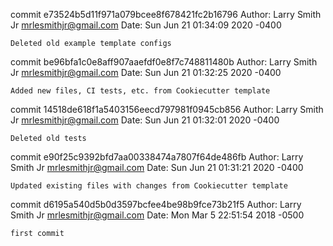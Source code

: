 commit e73524b5d11f971a079bcee8f678421fc2b16796
Author: Larry Smith Jr <mrlesmithjr@gmail.com>
Date:   Sun Jun 21 01:34:09 2020 -0400

    Deleted old example template configs

commit be96bfa1c0e8aff907aaefdf0e8f7c748811480b
Author: Larry Smith Jr <mrlesmithjr@gmail.com>
Date:   Sun Jun 21 01:32:25 2020 -0400

    Added new files, CI tests, etc. from Cookiecutter template

commit 14518de618f1a5403156eecd797981f0945cb856
Author: Larry Smith Jr <mrlesmithjr@gmail.com>
Date:   Sun Jun 21 01:32:01 2020 -0400

    Deleted old tests

commit e90f25c9392bfd7aa00338474a7807f64de486fb
Author: Larry Smith Jr <mrlesmithjr@gmail.com>
Date:   Sun Jun 21 01:31:21 2020 -0400

    Updated existing files with changes from Cookiecutter template

commit d6195a540d5b0d3597bcfee4be98b9fce73b21f5
Author: Larry Smith Jr <mrlesmithjr@gmail.com>
Date:   Mon Mar 5 22:51:54 2018 -0500

    first commit
